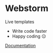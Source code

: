 # Webstorm
Live templates

+ Write code faster 
+ Happy coding :expressionless:

[Documentation](https://www.jetbrains.com/webstorm/help/live-templates.html)
